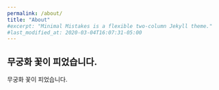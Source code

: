 ```yaml
---
permalink: /about/
title: "About"
#excerpt: "Minimal Mistakes is a flexible two-column Jekyll theme."
#last_modified_at: 2020-03-04T16:07:31-05:00
---
```


## 무궁화 꽃이 피었습니다.

무궁화 꽃이 피었습니다.